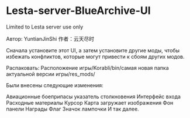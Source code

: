 # Lesta-server-BlueArchive-UI
Limited to Lesta server use only

Автор: YuntianJinShi
作者：云天尽时

Сначала установите этот UI, а затем установите другие моды, чтобы избежать конфликтов, которые могут привести к сбоям других модов.

Распаковать: Расположение игры/Korabli/bin/самая новая папка актуальной версии игры/res_mods/


Были внесены следующие изменения:

Авиационные боеприпасы
указатель столкновения
Интерфейс входа 
Расходные материалы
Курсор
Карта загружает изображения
Фон панели
Награды
Флаг
Значок лампочки
И так далее.
